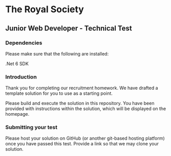 
# The Royal Society

## Junior Web Developer - Technical Test

### Dependencies
Please make sure that the following are installed:

.Net 6 SDK


### Introduction
Thank you for completing our recruitment homework. We have drafted a template solution for you to use as a starting point.

Please build and execute the solution in this repository.
You have been provided with instructions within the solution, which will be displayed on the homepage.

### Submitting your test
Please host your solution on GitHub (or another git-based hosting platform) once you have passed this test. Provide a link so that we may clone your solution.
